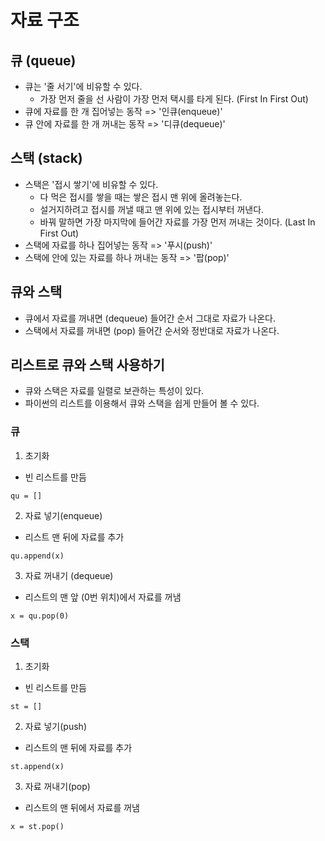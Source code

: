 # 자료 구조

## 큐 (queue)

- 큐는 '줄 서기'에 비유할 수 있다.
  - 가장 먼저 줄을 선 사람이 가장 먼저 택시를 타게 된다. (First In First Out)
- 큐에 자료를 한 개 집어넣는 동작 => '인큐(enqueue)'
- 큐 안에 자료를 한 개 꺼내는 동작 => '디큐(dequeue)'

## 스택 (stack)

- 스택은 '접시 쌓기'에 비유할 수 있다.
  - 다 먹은 접시를 쌓을 때는 쌓은 접시 맨 위에 올려놓는다.
  - 설거지하려고 접시를 꺼낼 때고 맨 위에 있는 접시부터 꺼낸다.
  - 바꿔 말하면 가장 마지막에 들어간 자료를 가장 먼저 꺼내는 것이다. (Last In First Out)
- 스택에 자료를 하나 집어넣는 동작 => '푸시(push)'
- 스택에 안에 있는 자료를 하나 꺼내는 동작 => '팝(pop)'

## 큐와 스택

- 큐에서 자료를 꺼내면 (dequeue) 들어간 순서 그대로 자료가 나온다.
- 스택에서 자료를 꺼내면 (pop) 들어간 순서와 정반대로 자료가 나온다.

## 리스트로 큐와 스택 사용하기

- 큐와 스택은 자료를 일렬로 보관하는 특성이 있다.
- 파이썬의 리스트를 이용해서 큐와 스택을 쉽게 만들어 볼 수 있다.

### 큐

1. 초기화

- 빈 리스트를 만듬

```
qu = []
```

2. 자료 넣기(enqueue)

- 리스트 맨 뒤에 자료를 추가

```
qu.append(x)
```

3. 자료 꺼내기 (dequeue)

- 리스트의 맨 앞 (0번 위치)에서 자료를 꺼냄

```
x = qu.pop(0)
```

### 스택

1. 초기화

- 빈 리스트를 만듬

```
st = []
```

2. 자료 넣기(push)

- 리스트의 맨 뒤에 자료를 추가

```
st.append(x)
```

3. 자료 꺼내기(pop)

- 리스트의 맨 뒤에서 자료를 꺼냄

```
x = st.pop()
```
